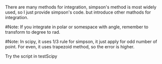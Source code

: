 There are many methods for integration, simpson's method is most widely used, 
so I just provide simpson's code. but introduce other mathods for integration.

#Note: If you integrate in polar or somespace with angle, remember to transform to degree to rad.

#Note: In scipy, it uses 1/3 rule for simpson, it just apply for odd number of point.
       For even, it uses trapezoid method, so the error is higher.
       
Try the script in testScipy
